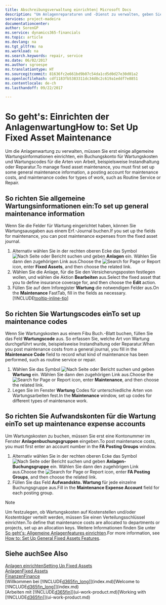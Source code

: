 ```yaml
---
title: Abschreibungsverwaltung einrichten| Microsoft Docs
description: "Um Anlagenreparaturen und -Dienst zu verwalten, geben Sie allgemeine Wartungsinformationen, Codes für die Art der Arbeit und eine Buchung für Kosten an."
services: project-madeira
documentationcenter: 
author: SorenGP
ms.service: dynamics365-financials
ms.topic: article
ms.devlang: na
ms.tgt_pltfrm: na
ms.workload: na
ms.search.keywords: repair, service
ms.date: 06/02/2017
ms.author: sgroespe
ms.translationtype: HT
ms.sourcegitcommit: 81636fc2e661bd9b07c54da1cd5d0d27e30d01a2
ms.openlocfilehash: cdf1183fb5383311dc34d8c2c619a1eddf7e8851
ms.contentlocale: de-ch
ms.lasthandoff: 09/22/2017

---
```

# <a name="how-to-set-up-fixed-asset-maintenance"></a><span data-ttu-id="0f6ec-103">So geht's: Einrichten der Anlagenwartung</span><span class="sxs-lookup"><span data-stu-id="0f6ec-103">How to: Set Up Fixed Asset Maintenance</span></span>
<span data-ttu-id="0f6ec-104">Um die Anlagenwartung zu verwalten, müssen Sie erst einige allgemeine Wartungsinformationen einrichten, ein Buchungskonto für Wartungskosten und Wartungscodes für die Arten von Arbeit, beispielsweise Instandhaltung oder Reparatur.</span><span class="sxs-lookup"><span data-stu-id="0f6ec-104">To manage fixed asset maintenance, you must first set up some general maintenance information, a posting account for maintenance costs, and maintenance codes for types of work, such as Routine Service or Repair.</span></span>

## <a name="to-set-up-general-maintenance-information"></a><span data-ttu-id="0f6ec-105">So richten Sie allgemeine Wartungsinformationen ein:</span><span class="sxs-lookup"><span data-stu-id="0f6ec-105">To set up general maintenance information</span></span>
<span data-ttu-id="0f6ec-106">Wenn Sie die Felder für Wartung eingerichtet haben, können Sie Wartungsausgaben aus einem Erf.-Journal buchen.</span><span class="sxs-lookup"><span data-stu-id="0f6ec-106">If you set up the fields for maintenance, you can post maintenance expenses from the fixed asset journal.</span></span>

1. <span data-ttu-id="0f6ec-107">Alternativ wählen Sie in der rechten oberen Ecke das Symbol ![Nach Seite oder Bericht suchen](media/ui-search/search_small.png "Nach Seite oder Bericht suchen") und geben **Anlagen** ein. Wählen Sie dann den zugehörigen Link aus.</span><span class="sxs-lookup"><span data-stu-id="0f6ec-107">Choose the ![Search for Page or Report](media/ui-search/search_small.png "Search for Page or Report icon") icon, enter **Fixed Assets**, and then choose the related link.</span></span>
2. <span data-ttu-id="0f6ec-108">Wählen Sie die Anlage, für die Sie den Versicherungsposten festlegen wollen, und wählen die Aktion **Bearbeiten** aus.</span><span class="sxs-lookup"><span data-stu-id="0f6ec-108">Select the fixed asset that you to define insurance coverage for, and then choose the **Edit** action.</span></span>
3. <span data-ttu-id="0f6ec-109">Füllen Sie auf dem Inforegister **Wartung** die notwendigen Felder aus.</span><span class="sxs-lookup"><span data-stu-id="0f6ec-109">On the **Maintenance** FastTab, fill in the fields as necessary.</span></span> [!INCLUDE[tooltip-inline-tip](includes/tooltip-inline-tip_md.md)]

## <a name="to-set-up-maintenance-codes"></a><span data-ttu-id="0f6ec-110">So richten Sie Wartungscodes ein</span><span class="sxs-lookup"><span data-stu-id="0f6ec-110">To set up maintenance codes</span></span>
<span data-ttu-id="0f6ec-111">Wenn Sie Wartungskosten aus einem Fibu Buch.-Blatt buchen, füllen Sie das Feld **Wartungscode** aus. So erfassen Sie, welche Art von Wartung durchgeführt wurde, beispielsweise Instandhaltung oder Reparatur.</span><span class="sxs-lookup"><span data-stu-id="0f6ec-111">When you post maintenance costs from a general journal, you fill in the **Maintenance Code** field to record what kind of maintenance has been performed, such as routine service or repair.</span></span>

1. <span data-ttu-id="0f6ec-112">Wählen Sie das Symbol ![Nach Seite oder Bericht suchen](media/ui-search/search_small.png "Nach Seite oder Bericht suchen") und geben **Wartung** ein. Wählen Sie dann den zugehörigen Link aus.</span><span class="sxs-lookup"><span data-stu-id="0f6ec-112">Choose the ![Search for Page or Report](media/ui-search/search_small.png "Search for Page or Report icon") icon, enter **Maintenance**, and then choose the related link.</span></span>
2. <span data-ttu-id="0f6ec-113">Legen Sie im Fenster **Wartung** Codes für unterschiedliche Arten von Wartungsarbeiten fest.</span><span class="sxs-lookup"><span data-stu-id="0f6ec-113">In the **Maintenance** window, set up codes for different types of maintenance work.</span></span>

## <a name="to-set-up-maintenance-expense-accounts"></a><span data-ttu-id="0f6ec-114">So richten Sie Aufwandskonten für die Wartung ein</span><span class="sxs-lookup"><span data-stu-id="0f6ec-114">To set up maintenance expense accounts</span></span>
<span data-ttu-id="0f6ec-115">Um Wartungskosten zu buchen, müssen Sie erst eine Kontonummer im Fenster **Anlagenbuchungsgruppen** eingeben.</span><span class="sxs-lookup"><span data-stu-id="0f6ec-115">To post maintenance costs, you must first enter an account number in the **FA Posting Groups** window.</span></span>

1. <span data-ttu-id="0f6ec-116">Alternativ wählen Sie in der rechten oberen Ecke das Symbol ![Nach Seite oder Bericht suchen](media/ui-search/search_small.png "Nach Seite oder Bericht suchen") und geben **Anlagen-Buchungsgruppe** ein. Wählen Sie dann den zugehörigen Link aus.</span><span class="sxs-lookup"><span data-stu-id="0f6ec-116">Choose the ![Search for Page or Report](media/ui-search/search_small.png "Search for Page or Report icon") icon, enter **FA Posting Groups**, and then choose the related link.</span></span>
2. <span data-ttu-id="0f6ec-117">Füllen Sie das Feld **Aufwandskto. Wartung** für jede einzelne Buchungsgruppe aus.</span><span class="sxs-lookup"><span data-stu-id="0f6ec-117">Fill in the **Maintenance Expense Account** field for each posting group.</span></span>

> [!NOTE]  
>   <span data-ttu-id="0f6ec-118">Um festzulegen, ob Wartungskosten auf Kostenstellen und/oder Kostenträger verteilt werden, müssen Sie einen Verteilungsschlüssel einrichten.</span><span class="sxs-lookup"><span data-stu-id="0f6ec-118">To define that maintenance costs are allocated to departments or projects, set up an allocation keys.</span></span> <span data-ttu-id="0f6ec-119">Weitere Informationen finden Sie unter [So geht's: Allgemeine Anlagenfeatures einrichten](fa-how-setup-general.md).</span><span class="sxs-lookup"><span data-stu-id="0f6ec-119">For more information, see [How to: Set Up General Fixed Assets Features](fa-how-setup-general.md).</span></span>

## <a name="see-also"></a><span data-ttu-id="0f6ec-120">Siehe auch</span><span class="sxs-lookup"><span data-stu-id="0f6ec-120">See Also</span></span>
[<span data-ttu-id="0f6ec-121">Anlagen einrichten</span><span class="sxs-lookup"><span data-stu-id="0f6ec-121">Setting Up Fixed Assets</span></span>](fa-setup.md)  
[<span data-ttu-id="0f6ec-122">Anlagen</span><span class="sxs-lookup"><span data-stu-id="0f6ec-122">Fixed Assets</span></span>](fa-manage.md)  
[<span data-ttu-id="0f6ec-123">Finanzen</span><span class="sxs-lookup"><span data-stu-id="0f6ec-123">Finance</span></span>](finance.md)  
<span data-ttu-id="0f6ec-124">[Willkommen bei [!INCLUDE[d365fin_long](includes/d365fin_long_md.md)]](index.md)</span><span class="sxs-lookup"><span data-stu-id="0f6ec-124">[Welcome to [!INCLUDE[d365fin_long](includes/d365fin_long_md.md)]](index.md)</span></span>  
<span data-ttu-id="0f6ec-125">[Arbeiten mit [!INCLUDE[d365fin](includes/d365fin_md.md)]](ui-work-product.md)</span><span class="sxs-lookup"><span data-stu-id="0f6ec-125">[Working with [!INCLUDE[d365fin](includes/d365fin_md.md)]](ui-work-product.md)</span></span>

